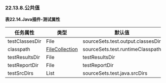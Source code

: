 ### 22.13.8.公共值
**表22.14.Java插件-测试属性**

任务属性           | 类型                                                                                                                                                                                                                                                    | 默认值
-------------- | ----------------------------------------------------------------------------------------------------------------------------------------------------------------------------------------------------------------------------------------------------- | ---------------------------------------------------------
testClassesDir | File | sourceSets.test.output.classesDir
classpath | [FileCollection](https://docs.gradle.org/2.4/javadoc/org/gradle/api/file/FileCollection.html) | sourceSets.test.runtimeClasspath
testResultsDir | File | testResultsDir
testReportDir | File | testReportDir
testSrcDirs | List<File> | sourceSets.test.java.srcDirs
